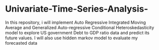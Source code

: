 # Univariate-Time-Series-Analysis-
In this repository, i will implement Auto Regressive Integrated Moving Average and Generalized Auto-regressive Conditional Heteroskedasticity model to explore US government Debt to GDP ratio data and predict its future values.
I will also use hidden markov model to evaluate my forecasted data
